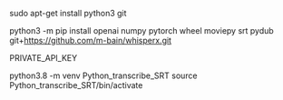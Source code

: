 sudo apt-get install python3 git


python3 -m pip install openai numpy pytorch wheel moviepy srt pydub  git+https://github.com/m-bain/whisperx.git


PRIVATE_API_KEY

python3.8 -m venv Python_transcribe_SRT
source Python_transcribe_SRT/bin/activate

